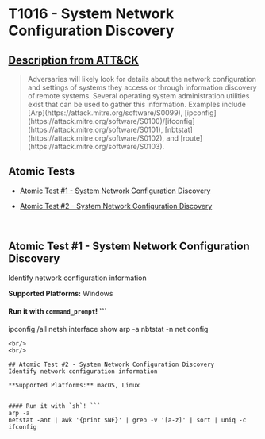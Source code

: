 # T1016 - System Network Configuration Discovery
## [Description from ATT&CK](https://attack.mitre.org/wiki/Technique/T1016)
<blockquote>Adversaries will likely look for details about the network configuration and settings of systems they access or through information discovery of remote systems. Several operating system administration utilities exist that can be used to gather this information. Examples include [Arp](https://attack.mitre.org/software/S0099), [ipconfig](https://attack.mitre.org/software/S0100)/[ifconfig](https://attack.mitre.org/software/S0101), [nbtstat](https://attack.mitre.org/software/S0102), and [route](https://attack.mitre.org/software/S0103).</blockquote>

## Atomic Tests

- [Atomic Test #1 - System Network Configuration Discovery](#atomic-test-1---system-network-configuration-discovery)

- [Atomic Test #2 - System Network Configuration Discovery](#atomic-test-2---system-network-configuration-discovery)


<br/>

## Atomic Test #1 - System Network Configuration Discovery
Identify network configuration information

**Supported Platforms:** Windows


#### Run it with `command_prompt`! ```
ipconfig /all
netsh interface show
arp -a
nbtstat -n
net config
```
<br/>
<br/>

## Atomic Test #2 - System Network Configuration Discovery
Identify network configuration information

**Supported Platforms:** macOS, Linux


#### Run it with `sh`! ```
arp -a
netstat -ant | awk '{print $NF}' | grep -v '[a-z]' | sort | uniq -c
ifconfig
```
<br/>
